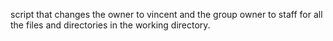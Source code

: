  script that changes the owner to vincent and the group owner to staff for all the files and directories in the working directory.




